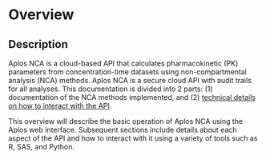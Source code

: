 # Overview

## Description
Aplos NCA is a cloud-based API that calculates pharmacokinetic (PK) parameters from concentration-time datasets using non-compartmental analysis (NCA) methods. Aplos NCA is a secure cloud API with audit trails for all analyses. This documentation is divided into 2 parts: (1) documentation of the NCA methods implemented, and (2) [technical details on how to interact with the API](/docs/api/). 

This overview will describe the basic operation of Aplos NCA using the Aplos web interface. Subsequent sections include details about each aspect of the API and how to interact with it using a variety of tools such as R, SAS, and Python.

